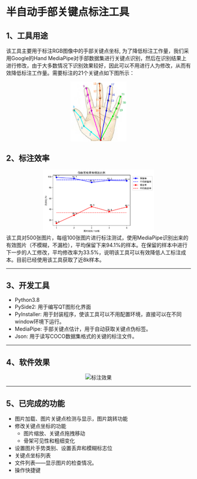 # 半自动手部关键点标注工具
## 1、工具用途
该工具主要用于标注RGB图像中的手部关键点坐标, 为了降低标注工作量，我们采用Google的Hand MediaPipe对手部数据集进行关键点识别，然后在识别结果上进行修改，由于大多数情况下识别效果较好，因此可以不用进行人为修改，从而有效降低标注工作量。需要标注的21个关键点如下图所示：
<center><img src="./Example.png" width = "30%" height = "50%" alt="标注效果" align=center /></center>

## 2、标注效率
<center><img src="./performance.png" width = "60%" height = "60%" alt="标注效果" align=center /></center>
该工具对500张图片，每组100张图片进行标注测试，使用MediaPipe识别出来的有效图片（不模糊，不漏检），平均保留下来94.1%的样本。在保留的样本中进行下一步的人工修改，平均修改率为33.5%，说明该工具可以有效降低人工标注成本。目前已经使用该工具获取了近8k样本。

---------------------

## 3、开发工具
+ Python3.8
+ PySide2: 用于编写QT图形化界面
+ PyInstaller: 用于封装程序，使该工具可以不用配置环境，直接可以在不同window环境下运行。
+ MediaPipe: 手部关键点估计，用于自动获取关键点伪标签。
+ Json: 用于读写COCO数据集格式的关键的标注文件。
----------------

## 4、软件效果
<center><img src="./demo.gif" width = "60%" height = "60%" alt="标注效果" align=center /></center>

--------------------------

## 5、已完成的功能
+ 图片加载、图片关键点检测与显示，图片跳转功能
+ 修改关键点坐标的功能
  + 图片缩放、关键点拖拽移动
  + 骨架可见性和粗细变化
+ 设置图片手势类别、设置丢弃和模糊标志位
+ 关键点坐标列表
+ 文件列表——显示图片的检查情况。
+ 操作快捷键
